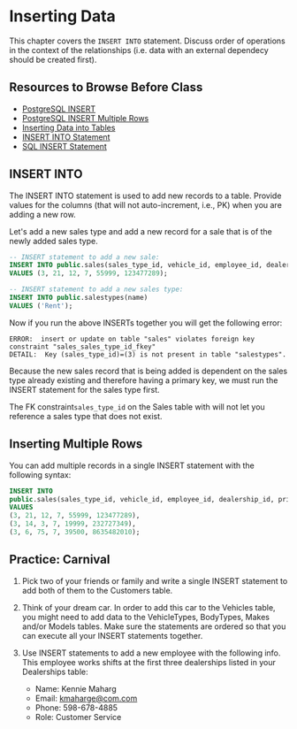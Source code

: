 # Inserting Data

This chapter covers the `INSERT INTO` statement. Discuss order of operations in the context of the relationships (i.e. data with an external dependecy should be created first).

## Resources to Browse Before Class

- [PostgreSQL INSERT](https://www.postgresqltutorial.com/postgresql-insert/)
- [PostgreSQL INSERT Multiple Rows](https://www.postgresqltutorial.com/postgresql-insert-multiple-rows/)
- [Inserting Data into Tables](https://www.youtube.com/watch?v=Tet3Z7Yb2gg)
- [INSERT INTO Statement](https://www.youtube.com/watch?v=VkabxQgtGsA)
- [SQL INSERT Statement](https://www.geeksforgeeks.org/sql-insert-statement/)

## INSERT INTO

The INSERT INTO statement is used to add new records to a table. Provide values for the columns (that will not auto-increment, i.e., PK) when you are adding a new row.

Let's add a new sales type and add a new record for a sale that is of the newly added sales type.


```sql
-- INSERT statement to add a new sale:
INSERT INTO public.sales(sales_type_id, vehicle_id, employee_id, dealership_id, price, invoice_number)
VALUES (3, 21, 12, 7, 55999, 123477289);

-- INSERT statement to add a new sales type:
INSERT INTO public.salestypes(name)
VALUES ('Rent');
```

Now if you run the above INSERTs together you will get the following error:

```
ERROR:  insert or update on table "sales" violates foreign key constraint "sales_sales_type_id_fkey"
DETAIL:  Key (sales_type_id)=(3) is not present in table "salestypes".
```
Because the new sales record that is being added is dependent on the sales type already existing and therefore having a primary key, we must run the INSERT statement for the sales type first. 

The FK constraint`sales_type_id` on the Sales table with will not let you reference a sales type that does not exist.

## Inserting Multiple Rows

You can add multiple records in a single INSERT statement with the following syntax:

```sql
INSERT INTO 
public.sales(sales_type_id, vehicle_id, employee_id, dealership_id, price, invoice_number)
VALUES 
(3, 21, 12, 7, 55999, 123477289),
(3, 14, 3, 7, 19999, 232727349),
(3, 6, 75, 7, 39500, 8635482010);
```

## Practice: Carnival

1.  Pick two of your friends or family and write a single INSERT statement to add both of them to the Customers table.
1. Think of your dream car. In order to add this car to the Vehicles table, you might need to add data to the VehicleTypes, BodyTypes, Makes and/or Models tables. Make sure the statements are ordered so that you can execute all your INSERT statements together.
1. Use INSERT statements to add a new employee with the following info. This employee works shifts at the first three dealerships listed in your Dealerships table:

    - Name: Kennie Maharg
    - Email: kmaharge@com.com	
    - Phone: 598-678-4885
    - Role: Customer Service
